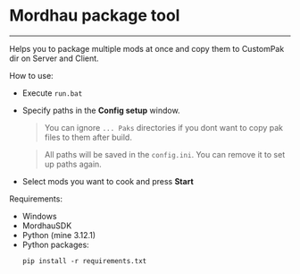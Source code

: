 # Mordhau package tool
---

Helps you to package multiple mods at once and copy them to CustomPak dir on Server and Client.

How to use:
* Execute `run.bat`
* Specify paths in the **Config setup** window.
    > You can ignore `... Paks` directories if you dont want to copy pak files to them after build.

    > All paths will be saved in the `config.ini`. You can remove it to set up paths again.

* Select mods you want to cook and press **Start**

Requirements:
* Windows
* MordhauSDK
* Python (mine 3.12.1)
* Python packages:
    ```Batch
    pip install -r requirements.txt
    ```
